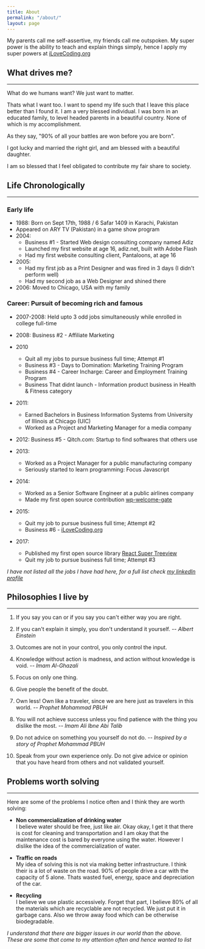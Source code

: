 ```yaml
---
title: About
permalink: "/about/"
layout: page
---
```


My parents call me self-assertive, my friends call me outspoken. My super power is the ability to teach and explain things simply, hence I apply my super powers at [iLoveCoding.org](https://ilovecoding.org)

## What drives me?
---
What do we humans want? We just want to matter.

Thats what I want too. I want to spend my life such that I leave this place better than I found it. I am a very blessed individual. I was born in an educated family, to level headed parents in a beautiful country. None of which is my accomplishment.

As they say, "90% of all your battles are won before you are born".

I got lucky and married the right girl, and am blessed with a beautiful daughter.

I am so blessed that I feel obligated to contribute my fair share to society.

## Life Chronologically
---
### Early life
- 1988: Born on Sept 17th, 1988 / 6 Safar 1409 in Karachi, Pakistan
- Appeared on ARY TV (Pakistan) in a game show program
- 2004:
  - Business #1 - Started Web design consulting company named Adiz
  - Launched my first website at age 16, adiz.net, built with Adobe Flash
  - Had my first website consulting client, Pantaloons, at age 16
- 2005: 
  - Had my first job as a Print Designer and was fired in 3 days (I didn't perform well)
  - Had my second job as a Web Designer and shined there
- 2006: Moved to Chicago, USA with my family

### Career: Pursuit of becoming rich and famous
- 2007-2008: Held upto 3 odd jobs simultaneously while enrolled in college full-time

- 2008: Business #2 - Affiliate Marketing

- 2010
  - Quit all my jobs to pursue business full time; Attempt #1
  - Business #3 - Days to Domination: Marketing Training Program
  - Business #4 - Career Incharge: Career and Employment Training Program
  - Business That didnt launch - Information product business in Health & Fitness category

- 2011:
  - Earned Bachelors in Business Information Systems from University of Illinois at Chicago (UIC)
  - Worked as a Project and Marketing Manager for a media company  

- 2012: Business #5 - Qitch.com: Startup to find softwares that others use

- 2013:
  - Worked as a Project Manager for a public manufacturing company
  - Seriously started to learn programming: Focus Javascript

- 2014:
  - Worked as a Senior Software Engineer at a public airlines company
  - Made my first open source contribution [wp-welcome-gate](https://github.com/azizali/wp-welcome-gate)

- 2015:
  - Quit my job to pursue business full time; Attempt #2
  - Business #6 - [iLoveCoding.org](https://github.com/azizali/wp-welcome-gate)

- 2017:
  - Published my first open source library [React Super Treeview](https://github.com/azizali/react-super-treeview)
  - Quit my job to pursue business full time; Attempt #3

*I have not listed all the jobs I have had here, for a full list check [my linkedIn profile](https://linkedin.com/in/azizali)*

## Philosophies I live by
---
1. If you say you can or if you say you can't either way you are right.

2. If you can't explain it simply, you don't understand it yourself.
*-- Albert Einstein*

3. Outcomes are not in your control, you only control the input.

4. Knowledge without action is madness, and action without knowledge is void.
*-- Imam Al-Ghazali*

5. Focus on only one thing.

6. Give people the benefit of the doubt.

7. Own less! Own like a traveler, since we are here just as travelers in this world.
*-- Prophet Mohammad PBUH*

8. You will not achieve success unless you find patience with the thing you dislike the most.
*-- Imam Ali Ibne Abi Talib*

9. Do not advice on something you yourself do not do.
*-- Inspired by a story of Prophet Mohammad PBUH*

10. Speak from your own experience only. Do not give advice or opinion that you have heard from others and not validated yourself.

## Problems worth solving
---
Here are some of the problems I notice often and I think they are worth solving:

- **Non commercialization of drinking water**  
  I believe water should be free, just like air. Okay okay, I get it that there is cost for cleaning and transportation and I am okay that the maintenance cost is bared by everyone using the water. However I dislike the idea of the commercialization of water.

- **Traffic on roads**  
  My idea of solving this is not via making better infrastructure. I think their is a lot of waste on the road. 90% of people drive a car with the capacity of 5 alone. Thats wasted fuel, energy, space and depreciation of the car.

- **Recycling**  
  I believe we use plastic accessively. Forget that part, I believe 80% of all the materials which are recyclable are not recycled. We just put it in garbage cans. Also we throw away food which can be otherwise biodegradable.

*I understand that there are bigger issues in our world than the above. These are some that come to my attention often and hence wanted to list*
  